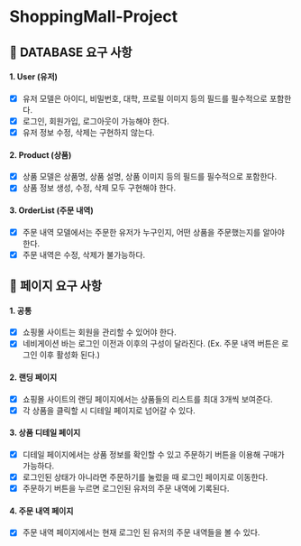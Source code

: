 # ShoppingMall-Project

## 📌 DATABASE 요구 사항
#### 1. User (유저)
- [X] 유저 모델은 아이디, 비밀번호, 대학, 프로필 이미지 등의 필드를 필수적으로 포함한다. 
- [X] 로그인, 회원가입, 로그아웃이 가능해야 한다.
- [X] 유저 정보 수정, 삭제는 구현하지 않는다. 
#### 2. Product (상품)
- [X] 상품 모델은 상품명, 상품 설명, 상품 이미지 등의 필드를 필수적으로 포함한다.
- [X] 상품 정보 생성, 수정, 삭제 모두 구현해야 한다.
#### 3. OrderList (주문 내역)
- [X] 주문 내역 모델에서는 주문한 유저가 누구인지, 어떤 상품을 주문했는지를 알아야 한다.
- [X] 주문 내역은 수정, 삭제가 불가능하다.

## 📌 페이지 요구 사항
#### 1. 공통
- [X] 쇼핑몰 사이트는 회원을 관리할 수 있어야 한다.
- [X] 네비게이션 바는 로그인 이전과 이후의 구성이 달라진다. (Ex. 주문 내역 버튼은 로그인 이후 활성화 된다.)

#### 2. 랜딩 페이지
- [X] 쇼핑몰 사이트의 랜딩 페이지에서는 상품들의 리스트를 최대 3개씩 보여준다.
- [X] 각 상품을 클릭할 시 디테일 페이지로 넘어갈 수 있다.

#### 3. 상품 디테일 페이지
- [X] 디테일 페이지에서는 상품 정보를 확인할 수 있고 주문하기 버튼을 이용해 구매가 가능하다.
- [X] 로그인된 상태가 아니라면 주문하기를 눌렀을 때 로그인 페이지로 이동한다.
- [X] 주문하기 버튼을 누르면 로그인된 유저의 주문 내역에 기록된다.

#### 4. 주문 내역 페이지
- [X] 주문 내역 페이지에서는 현재 로그인 된 유저의 주문 내역들을 볼 수 있다.
